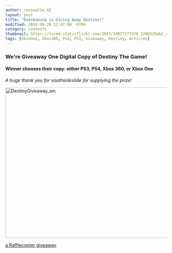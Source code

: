 ```yaml
---
author: renovatio_42
layout: post
title: "DadsGaming is Giving Away Destiny!"
modified: 2014-08-28 12:47:00 -0700
category: contests
thumbnail: https://farm4.staticflickr.com/3897/14877277370_2286529ab2_o.png
tags: [XboxOne, Xbox360, PS4, PS3, Giveaway, Destiny, Articles]
---
```


### We're Giveaway One Digital Copy of Destiny The Game!

#### Winner chooses their copy: either PS3, PS4, Xbox 360, or Xbox One

*A huge thank you for southsideslide for supplying the prize!*

<img src="https://farm4.staticflickr.com/3875/15059808152_79a97dc250_o.png" width="1300" height="469" alt="DestinyGiveaway_sm">


<a id="rc-5407d0de2" class="rafl" href="http://www.rafflecopter.com/rafl/display/5407d0de2/" rel="nofollow">a Rafflecopter giveaway</a>
<script src="//widget.rafflecopter.com/load.js"></script>